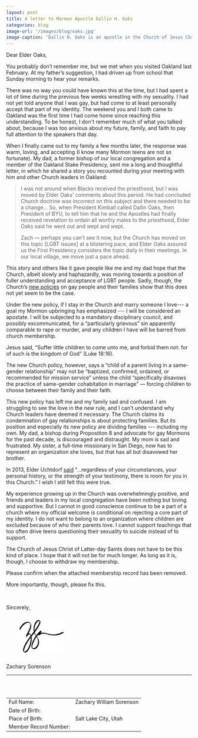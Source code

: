 ```yaml
---
layout: post
title: A letter to Mormon Apostle Dallin H. Oaks
categories: blog
image-url: '/images/blog/oaks.jpg'
image-caption: 'Dallin H. Oaks is an apostle in the Church of Jesus Christ of Latter-day Saints.'
---
```


Dear Elder Oaks,

You probably don’t remember me, but we met when you visited Oakland last February. At my father’s suggestion, I had driven up from school that Sunday morning to hear your remarks.

There was no way you could have known this at the time, but I had spent a lot of time during the previous few weeks wrestling with my sexuality. I had not yet told anyone that I was gay, but had come to at least personally accept that part of my identity. The weekend you and I both came to Oakland was the first time I had come home since reaching this understanding. To be honest, I don't remember much of what you talked about, because I was too anxious about my future, family, and faith to pay full attention to the speakers that day.

When I finally came out to my family a few months later, the response was warm, loving, and accepting (I know many Mormon teens are not so fortunate). My dad, a former bishop of our local congregation and a member of the Oakland Stake Presidency, sent me a long and thoughtful letter, in which he shared a story you recounted during your meeting with him and other Church leaders in Oakland:

> I was not around when Blacks received the priesthood, but I was moved
> by Elder Oaks’ comments about this period. He had concluded Church
> doctrine was incorrect on this subject and there needed to be a
> change... So, when President Kimball called Dallin Oaks, then
> President of BYU, to tell him that he and the Apostles had finally
> received revelation to ordain all worthy males to the priesthood,
> Elder Oaks said he went out and wept and wept.
>
> Zach — perhaps you can’t see it now, but the Church has moved on this
> topic [LGBT issues] at a blistering pace, and Elder Oaks assured us
> the First Presidency considers the topic daily in their meetings. In
> our local village, we move just a pace ahead.

This story and others like it gave people like me and my dad hope that the Church, albeit slowly and haphazardly, was moving towards a position of fuller understanding and acceptance of LGBT people. Sadly, though, the Church’s [new policies](https://www.scribd.com/doc/288685756/Changes-to-LDS-Handbook-1-Document-2-Revised-11-3-15-28003-29) on gay people and their families show that this does not yet seem to be the case.

Under the new policy, if I stay in the Church and marry someone I love--- a goal my Mormon upbringing has emphasized --- I will be considered an apostate. I will be subjected to a mandatory disciplinary council, and possibly excommunicated, for a “particularly grievous” sin apparently comparable to rape or murder, and any children I have will be barred from church membership.

Jesus said, “Suffer little children to come unto me, and forbid them not: for of such is the kingdom of God” (Luke 18:16).

The new Church policy, however, says a “child of a parent living in a same-gender relationship” may not be “baptized, confirmed, ordained, or recommended for mission service” unless the child “specifically disavows the practice of same-gender cohabitation in marriage” — forcing children to choose between their family and their faith.

This new policy has left me and my family sad and confused. I am struggling to see the love in the new rule, and I can't understand why Church leaders have deemed it necessary. The Church claims its condemnation of gay relationships is about protecting families. But its position and especially its new policy are dividing families --- including my own. My dad, a bishop during Proposition 8 and advocate for gay Mormons for the past decade, is discouraged and distraught. My mom is sad and frustrated. My sister, a full-time missionary in San Diego, now has to represent an organization she loves, but that has all but disavowed her brother.

In 2013, Elder Uchtdorf [said](https://www.lds.org/general-conference/2013/10/come-join-with-us?lang=eng&clang=ase) “...regardless of your circumstances, your personal history, or the strength of your testimony, there is room for you in this Church.” I wish I still felt this were true.

My experience growing up in the Church was overwhelmingly positive, and friends and leaders in my local congregation have been nothing but loving and supportive. But I cannot in good conscience continue to be a part of a church where my official welcome is conditional on rejecting a core part of my identity. I do not want to belong to an organization where children are excluded because of who their parents love. I cannot support teachings that too often drive teens questioning their sexuality to suicide instead of to support.

The Church of Jesus Christ of Latter-day Saints does not have to be this
kind of place. I hope that it will not be for much longer. As long as it is, though, I choose to withdraw my membership.


Please confirm when the attached membership record has been removed.

More importantly, though, please fix this.

<br />


Sincerely,

<img src="/images/blog/signature.png" width="120" style="margin: 12px 0 12px 36px;"/>

Zachary Sorenson

<hr />

<br /> <br />


<table class="table">
    <tr>
        <td>Full Name:</td>
        <td>Zachary William Sorenson</td>
    </tr>
    <tr>
        <td>Date of Birth:</td>
        <td><span class="redacted" style="width: 190px"></span></td>
    </tr>
    <tr>
        <td>Place of Birth:</td>
        <td>Salt Lake City, Utah</td>
    </tr>
    <tr>
        <td>Member Record Number:</td>
        <td><span class="redacted"></span></td>
    </tr>
</table>
